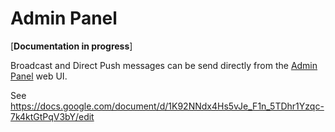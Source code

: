 # Admin Panel

[**Documentation in progress**]

Broadcast and Direct Push messages can be send directly from the [Admin Panel](https://admin.dev.notifi.network) web UI.

See https://docs.google.com/document/d/1K92NNdx4Hs5vJe_F1n_5TDhr1Yzqc-7k4ktGtPqV3bY/edit

<!--
What to cover: 

- What is Admin Panel for
- How to set up AP 
- How to send test broadcast and directpush

see https://admin.dev.notifi.network/guide
-->